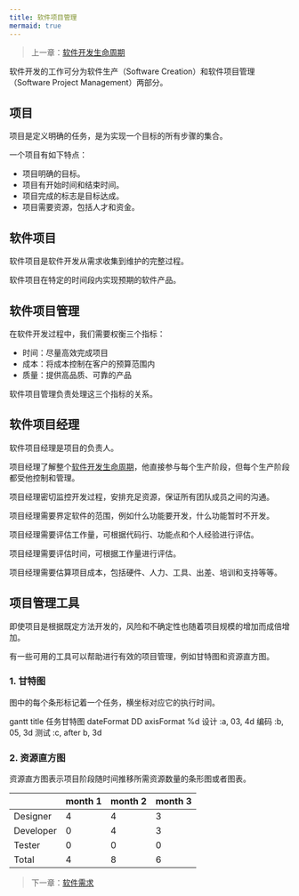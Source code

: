 ```yaml
---
title: 软件项目管理
mermaid: true
---
```


> 上一章：[软件开发生命周期](/se/sdlc)

软件开发的工作可分为软件生产（Software Creation）和软件项目管理（Software Project Management）两部分。

## 项目

项目是定义明确的任务，是为实现一个目标的所有步骤的集合。

一个项目有如下特点：

- 项目明确的目标。
- 项目有开始时间和结束时间。
- 项目完成的标志是目标达成。
- 项目需要资源，包括人才和资金。

## 软件项目

软件项目是软件开发从需求收集到维护的完整过程。

软件项目在特定的时间段内实现预期的软件产品。

## 软件项目管理

在软件开发过程中，我们需要权衡三个指标：

- 时间：尽量高效完成项目
- 成本：将成本控制在客户的预算范围内
- 质量：提供高品质、可靠的产品

软件项目管理负责处理这三个指标的关系。

## 软件项目经理

软件项目经理是项目的负责人。

项目经理了解整个[软件开发生命周期](/se/sdlc)，他直接参与每个生产阶段，但每个生产阶段都受他控制和管理。

项目经理密切监控开发过程，安排充足资源，保证所有团队成员之间的沟通。

项目经理需要界定软件的范围，例如什么功能要开发，什么功能暂时不开发。

项目经理需要评估工作量，可根据代码行、功能点和个人经验进行评估。

项目经理需要评估时间，可根据工作量进行评估。

项目经理需要估算项目成本，包括硬件、人力、工具、出差、培训和支持等等。

## 项目管理工具

即使项目是根据既定方法开发的，风险和不确定性也随着项目规模的增加而成倍增加。

有一些可用的工具可以帮助进行有效的项目管理，例如甘特图和资源直方图。

### 1. 甘特图

图中的每个条形标记着一个任务，横坐标对应它的执行时间。

<div class="mermaid">
gantt
    title 任务甘特图
    dateFormat DD
    axisFormat %d
    设计 :a, 03, 4d
    编码 :b, 05, 3d
    测试 :c, after b, 3d
</div>

### 2. 资源直方图

资源直方图表示项目阶段随时间推移所需资源数量的条形图或者图表。

|           | month 1   | month 2 | month 3 | 
| --------- | --------- | ------- | ------- |
| Designer  | 4         | 4       | 3       | 
| Developer | 0         | 4       | 3       | 
| Tester    | 0         | 0       | 0       |
| Total     | 4         | 8       | 6       |

> 下一章：[软件需求](/se/sr)